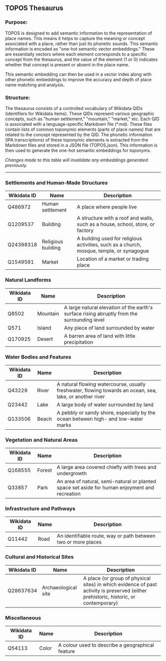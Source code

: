 ## TOPOS Thesaurus

### Purpose:

TOPOS is designed to add semantic information to the representation of place names. This means it helps to capture the meaning or concept associated with a place, rather than just its phonetic sounds.
This semantic information is encoded as "one-hot semantic vector embeddings." These are essentially vectors where each element corresponds to a specific concept from the thesaurus, and the value of the element (1 or 0) indicates whether that concept is present or absent in the place name.

This semantic embedding can then be used in a vector index along with other phonetic embeddings to improve the accuracy and depth of place name matching and analysis.

### Structure:

The thesaurus consists of a controlled vocabulary of Wikidata QIDs (identifiers for Wikidata items). These QIDs represent various geographic concepts, such as "human settlement," "mountain," "market," etc.
Each QID is associated with a language-specific Markdown file (*.md). These files contain lists of common toponymic elements (parts of place names) that are related to the concept represented by the QID.
The phonetic information (IPA transcriptions) of these toponymic elements is extracted from the Markdown files and stored in a JSON file (TOPOS.json).
This information is then used to generate the one-hot semantic embeddings for toponyms.

*Changes made to this table will invalidate any embeddings generated previously.*

---

### Settlements and Human-Made Structures
| Wikidata ID  | Name                 | Description |
|-------------|----------------------|-------------|
| Q486972     | Human settlement      | A place where people live |
| Q1209537    | Building              | A structure with a roof and walls, such as a house, school, store, or factory |
| Q24398318   | Religious building    | A building used for religious activities, such as a church, mosque, temple, or synagogue |
| Q1549591    | Market                | Location of a market or trading place |

### Natural Landforms
| Wikidata ID  | Name                 | Description |
|-------------|----------------------|-------------|
| Q8502       | Mountain              | A large natural elevation of the earth's surface rising abruptly from the surrounding level |
| Q571        | Island                | Any piece of land surrounded by water |
| Q170925     | Desert                | A barren area of land with little precipitation |

### Water Bodies and Features
| Wikidata ID  | Name                 | Description |
|-------------|----------------------|-------------|
| Q43229      | River                 | A natural flowing watercourse, usually freshwater, flowing towards an ocean, sea, lake, or another river |
| Q23442      | Lake                  | A large body of water surrounded by land |
| Q133506     | Beach                 | A pebbly or sandy shore, especially by the ocean between high- and low-water marks |

### Vegetation and Natural Areas
| Wikidata ID  | Name                 | Description |
|-------------|----------------------|-------------|
| Q168555     | Forest                | A large area covered chiefly with trees and undergrowth |
| Q33857      | Park                  | An area of natural, semi-natural or planted space set aside for human enjoyment and recreation |

### Infrastructure and Pathways
| Wikidata ID  | Name                 | Description |
|-------------|----------------------|-------------|
| Q11442      | Road                  | An identifiable route, way or path between two or more places |

### Cultural and Historical Sites
| Wikidata ID  | Name                 | Description |
|-------------|----------------------|-------------|
| Q28637634   | Archaeological site   | A place (or group of physical sites) in which evidence of past activity is preserved (either prehistoric, historic, or contemporary) |

### Miscellaneous
| Wikidata ID  | Name                 | Description |
|-------------|----------------------|-------------|
| Q54113      | Color                 | A colour used to describe a geographical feature |

